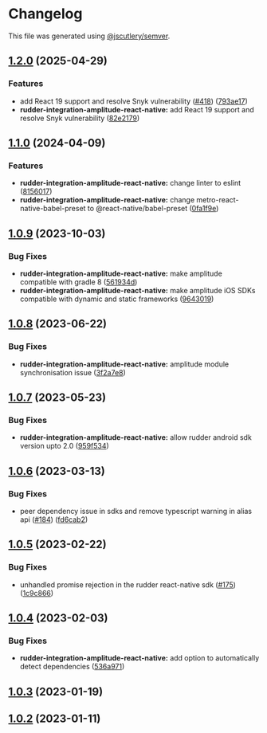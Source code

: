 # Changelog

This file was generated using [@jscutlery/semver](https://github.com/jscutlery/semver).

## [1.2.0](https://github.com/rudderlabs/rudder-sdk-react-native/compare/rudder-integration-amplitude-react-native@1.1.0...rudder-integration-amplitude-react-native@1.2.0) (2025-04-29)


### Features

* add React 19 support and resolve Snyk vulnerability ([#418](https://github.com/rudderlabs/rudder-sdk-react-native/issues/418)) ([793ae17](https://github.com/rudderlabs/rudder-sdk-react-native/commit/793ae17076d8f69404877eec07fea1b49c3ce304))
* **rudder-integration-amplitude-react-native:** add React 19 support and resolve Snyk vulnerability ([82e2179](https://github.com/rudderlabs/rudder-sdk-react-native/commit/82e2179b3f9a23ef3a53528c130fe43dcd6a2311))

## [1.1.0](https://github.com/rudderlabs/rudder-sdk-react-native/compare/rudder-integration-amplitude-react-native@1.0.9...rudder-integration-amplitude-react-native@1.1.0) (2024-04-09)


### Features

* **rudder-integration-amplitude-react-native:** change linter to eslint ([8156017](https://github.com/rudderlabs/rudder-sdk-react-native/commit/8156017fa9ab275991d0baa59d6258a303425902))
* **rudder-integration-amplitude-react-native:** change metro-react-native-babel-preset to @react-native/babel-preset ([0fa1f9e](https://github.com/rudderlabs/rudder-sdk-react-native/commit/0fa1f9e6ac04152c5144db74cf9b429ccf896709))

## [1.0.9](https://github.com/rudderlabs/rudder-sdk-react-native/compare/rudder-integration-amplitude-react-native@1.0.8...rudder-integration-amplitude-react-native@1.0.9) (2023-10-03)


### Bug Fixes

* **rudder-integration-amplitude-react-native:** make amplitude compatible with gradle 8 ([561934d](https://github.com/rudderlabs/rudder-sdk-react-native/commit/561934d5be02fbce43c0728a97cf568963194316))
* **rudder-integration-amplitude-react-native:** make amplitude iOS SDKs compatible with dynamic and static frameworks ([9643019](https://github.com/rudderlabs/rudder-sdk-react-native/commit/96430195af423c0480bf61f51c3c34a3f34e28e4))

## [1.0.8](https://github.com/rudderlabs/rudder-sdk-react-native/compare/rudder-integration-amplitude-react-native@1.0.7...rudder-integration-amplitude-react-native@1.0.8) (2023-06-22)


### Bug Fixes

* **rudder-integration-amplitude-react-native:** amplitude module synchronisation issue ([3f2a7e8](https://github.com/rudderlabs/rudder-sdk-react-native/commit/3f2a7e8c03b95c07b0f39afd25d0ed77f7301560))

## [1.0.7](https://github.com/rudderlabs/rudder-sdk-react-native/compare/rudder-integration-amplitude-react-native@1.0.6...rudder-integration-amplitude-react-native@1.0.7) (2023-05-23)


### Bug Fixes

* **rudder-integration-amplitude-react-native:** allow rudder android sdk version upto 2.0 ([959f534](https://github.com/rudderlabs/rudder-sdk-react-native/commit/959f534b41f224d9151da239f7ec399f58221b33))

## [1.0.6](https://github.com/rudderlabs/rudder-sdk-react-native/compare/rudder-integration-amplitude-react-native@1.0.5...rudder-integration-amplitude-react-native@1.0.6) (2023-03-13)


### Bug Fixes

* peer dependency issue in sdks and remove typescript warning in alias api ([#184](https://github.com/rudderlabs/rudder-sdk-react-native/issues/184)) ([fd6cab2](https://github.com/rudderlabs/rudder-sdk-react-native/commit/fd6cab262d1cba21dfd7129caa1a53d614cb7783))

## [1.0.5](https://github.com/rudderlabs/rudder-sdk-react-native/compare/rudder-integration-amplitude-react-native@1.0.4...rudder-integration-amplitude-react-native@1.0.5) (2023-02-22)


### Bug Fixes

* unhandled promise rejection in the rudder react-native sdk ([#175](https://github.com/rudderlabs/rudder-sdk-react-native/issues/175)) ([1c9c866](https://github.com/rudderlabs/rudder-sdk-react-native/commit/1c9c866dfd59ef751075ccbcbece36efd891d50b))

## [1.0.4](https://github.com/rudderlabs/rudder-sdk-react-native/compare/rudder-integration-amplitude-react-native@1.0.3...rudder-integration-amplitude-react-native@1.0.4) (2023-02-03)


### Bug Fixes

* **rudder-integration-amplitude-react-native:** add option to automatically detect dependencies ([536a971](https://github.com/rudderlabs/rudder-sdk-react-native/commit/536a9712b344332c78fe3e8b24903d9c1e15731a))

## [1.0.3](https://github.com/rudderlabs/rudder-sdk-react-native/compare/rudder-integration-amplitude-react-native@1.0.2...rudder-integration-amplitude-react-native@1.0.3) (2023-01-19)

## [1.0.2](https://github.com/rudderlabs/rudder-sdk-react-native/compare/rudder-integration-amplitude-react-native-1.0.1...rudder-integration-amplitude-react-native-1.0.2) (2023-01-11)
